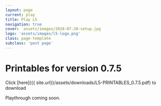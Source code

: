 ```yaml
---
layout: page
current: play
title: Play L5
navigation: true
cover:  assets/images/2018-07-20-setup.jpg
logo: 'assets/images/l5-logo.png'
class: page-template 
subclass: 'post page'
---
```


# Printables for version 0.7.5

Click [here]({{ site.url}}/assets/downloads/L5-PRINTABLES_0.7.5.pdf) to download


Playthrough coming soon.



